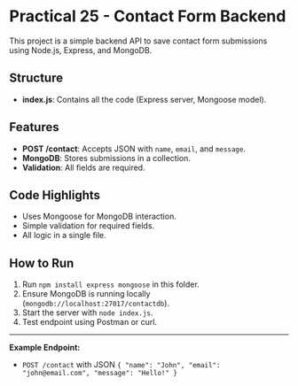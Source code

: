 # Practical 25 - Contact Form Backend

This project is a simple backend API to save contact form submissions using Node.js, Express, and MongoDB.

## Structure
- **index.js**: Contains all the code (Express server, Mongoose model).

## Features
- **POST /contact**: Accepts JSON with `name`, `email`, and `message`.
- **MongoDB**: Stores submissions in a collection.
- **Validation**: All fields are required.

## Code Highlights
- Uses Mongoose for MongoDB interaction.
- Simple validation for required fields.
- All logic in a single file.

## How to Run
1. Run `npm install express mongoose` in this folder.
2. Ensure MongoDB is running locally (`mongodb://localhost:27017/contactdb`).
3. Start the server with `node index.js`.
4. Test endpoint using Postman or curl.

---

**Example Endpoint:**
- `POST /contact` with JSON `{ "name": "John", "email": "john@email.com", "message": "Hello!" }` 